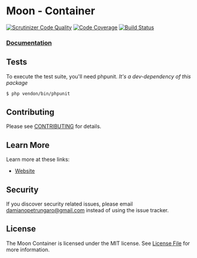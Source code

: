 # Moon - Container

[![Scrutinizer Code Quality](https://scrutinizer-ci.com/g/moon-php/container/badges/quality-score.png?b=master)](https://scrutinizer-ci.com/g/moon-php/container/?branch=master)
[![Code Coverage](https://scrutinizer-ci.com/g/moon-php/container/badges/coverage.png?b=master)](https://scrutinizer-ci.com/g/moon-php/container/?branch=master)
[![Build Status](https://scrutinizer-ci.com/g/moon-php/container/badges/build.png?b=master)](https://scrutinizer-ci.com/g/moon-php/container/build-status/master)

### [Documentation](http://moon-php.com/docs/container/)

## Tests

To execute the test suite, you'll need phpunit.
_It's a dev-dependency of this package_

```bash
$ php vendon/bin/phpunit
```

## Contributing

Please see [CONTRIBUTING](CONTRIBUTING.md) for details.

## Learn More

Learn more at these links:

- [Website](http://moon-php.com)

## Security

If you discover security related issues, please email damianopetrungaro@gmail.com instead of using the issue tracker.

## License

The Moon Container is licensed under the MIT license. See [License File](LICENSE.md) for more information.
